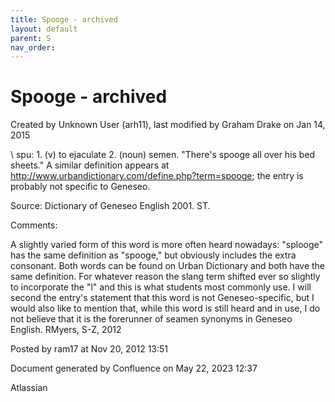 ```yaml
---
title: Spooge - archived
layout: default
parent: S
nav_order:
---
```


# Spooge - archived

Created by  Unknown User (arh11), last modified by  Graham Drake on Jan 14, 2015

\ spu\: 1. (v) to ejaculate 2. (noun) semen. &quot;There's spooge all over his bed sheets.&quot; A similar definition appears at http://www.urbandictionary.com/define.php?term=spooge; the entry is probably not specific to Geneseo.

Source: Dictionary of Geneseo English 2001. ST.

Comments:

A slightly varied form of this word is more often heard nowadays: &quot;splooge&quot; has the same definition as &quot;spooge,&quot; but obviously includes the extra consonant. Both words can be found on Urban Dictionary and both have the same definition. For whatever reason the slang term shifted ever so slightly to incorporate the &quot;l&quot; and this is what students most commonly use. I will second the entry's statement that this word is not Geneseo-specific, but I would also like to mention that, while this word is still heard and in use, I do not believe that it is the forerunner of seamen synonyms in Geneseo English. RMyers, S-Z, 2012

Posted by ram17 at Nov 20, 2012 13:51

Document generated by Confluence on May 22, 2023 12:37

Atlassian
